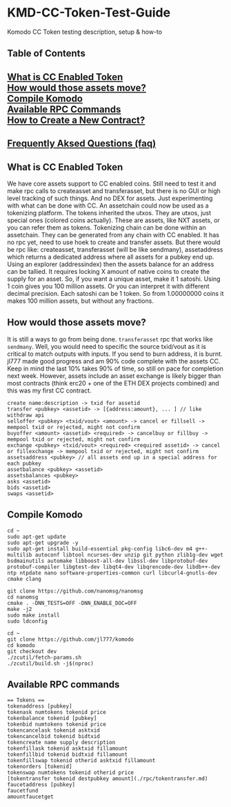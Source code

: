 # KMD-CC-Token-Test-Guide
Komodo CC Token testing description, setup &amp; how-to

## Table of Contents  
[What is CC Enabled Token](https://github.com/himu007/KMD-CC-Token-Test-Guide#what-is-cc-enabled-token)  
[How would those assets move?](https://github.com/himu007/KMD-CC-Token-Test-Guide#how-would-those-assets-move)  
[Compile Komodo](https://github.com/himu007/KMD-CC-Token-Test-Guide/blob/master/README.md#compile-komodo)    
[Available RPC Commands](https://github.com/himu007/KMD-CC-Token-Test-Guide/blob/master/README.md#available-rpc-commands)  
[How to Create a New Contract?](https://github.com/himu007/KMD-CC-Token-Test-Guide/blob/master/How-to-create-a-new-contract.md)  
---
## [Frequently Aksed Questions (faq)](https://github.com/himu007/KMD-CC-Token-Test-Guide/blob/master/faq.md)  


## What is CC Enabled Token
We have core assets support to CC enabled coins. Still need to test it and make rpc calls to createasset and transferasset, but there is no GUI or high level tracking of such things. And no DEX for assets. Just experimenting with what can be done with CC.
An assetchain could now be used as a tokenizing platform. The tokens inherited the utxos. They are utxos, just special ones (colored coins actually).
These are assets, like NXT assets, or you can refer them as tokens. Tokenizing chain can be done within an assetchain. They can be generated from any chain with CC enabled.
It has no rpc yet, need to use hoek to create and transfer assets. But there would be rpc like: createasset, transferasset (will be like sendmany), assetaddress <pubkey> which returns a dedicated address where all assets for a pubkey end up.
Using an explorer (addressindex) then the assets balance for an address can be tallied.
It requires locking X amount of native coins to create the supply for an asset. So, if you want a unique asset, make it 1 satoshi. Using 1 coin gives you 100 million assets. Or you can interpret it with different decimal precision.
Each satoshi can be 1 token. So from 1.00000000 coins it makes 100 million assets, but without any fractions.

## How would those assets move?
It is still a ways to go from being done. `transferasset` rpc that works like `sendmany`. Well, you would need to specific the source txid/vout as it is critical to match outputs with inputs. If you send to burn address, it is burnt.
jl777 made good progress and am 90% code complete with the assets CC. Keep in mind the last 10% takes 90% of time, so still on pace for completion next week. However, assets include an asset exchange is likely bigger than most contracts (think erc20 + one of the ETH DEX projects combined) and this was my first CC contract.

```
create name:description -> txid for assetid
transfer <pubkey> <assetid> -> [{address:amount}, ... ] // like withdraw api
selloffer <pubkey> <txid/vout> <amount> -> cancel or fillsell -> mempool txid or rejected, might not confirm
buyoffer <amount> <assetid> <required> -> cancelbuy or fillbuy -> mempool txid or rejected, might not confirm
exchange <pubkey> <txid/vout> <required> <required assetid> -> cancel or fillexchange -> mempool txid or rejected, might not confirm
assetsaddress <pubkey> // all assets end up in a special address for each pubkey
assetbalance <pubkey> <assetid>
assetsbalances <pubkey>
asks <assetid>
bids <assetid>
swaps <assetid>
```

## Compile Komodo
```shell
cd ~
sudo apt-get update
sudo apt-get upgrade -y
sudo apt-get install build-essential pkg-config libc6-dev m4 g++-multilib autoconf libtool ncurses-dev unzip git python zlib1g-dev wget bsdmainutils automake libboost-all-dev libssl-dev libprotobuf-dev protobuf-compiler libgtest-dev libqt4-dev libqrencode-dev libdb++-dev ntp ntpdate nano software-properties-common curl libcurl4-gnutls-dev cmake clang

git clone https://github.com/nanomsg/nanomsg
cd nanomsg
cmake . -DNN_TESTS=OFF -DNN_ENABLE_DOC=OFF
make -j2
sudo make install
sudo ldconfig

cd ~
git clone https://github.com/jl777/komodo
cd komodo
git checkout dev
./zcutil/fetch-params.sh
./zcutil/build.sh -j$(nproc)
```

## Available RPC commands
```
== Tokens ==
tokenaddress [pubkey]
tokenask numtokens tokenid price
tokenbalance tokenid [pubkey]
tokenbid numtokens tokenid price
tokencancelask tokenid asktxid
tokencancelbid tokenid bidtxid
tokencreate name supply description
tokenfillask tokenid asktxid fillamount
tokenfillbid tokenid bidtxid fillamount
tokenfillswap tokenid otherid asktxid fillamount
tokenorders [tokenid]
tokenswap numtokens tokenid otherid price
[tokentransfer tokenid destpubkey amount](./rpc/tokentransfer.md)
faucetaddress [pubkey]
faucetfund 
amountfaucetget
```
